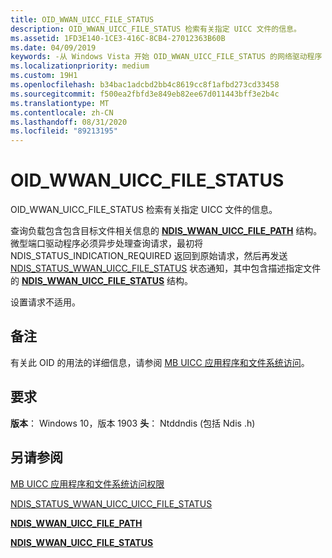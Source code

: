 ```yaml
---
title: OID_WWAN_UICC_FILE_STATUS
description: OID_WWAN_UICC_FILE_STATUS 检索有关指定 UICC 文件的信息。
ms.assetid: 1FD3E140-1CE3-416C-8CB4-27012363B60B
ms.date: 04/09/2019
keywords: -从 Windows Vista 开始 OID_WWAN_UICC_FILE_STATUS 的网络驱动程序
ms.localizationpriority: medium
ms.custom: 19H1
ms.openlocfilehash: b34bac1adcbd2bb4c8619cc8f1afbd273cd33458
ms.sourcegitcommit: f500ea2fbfd3e849eb82ee67d011443bff3e2b4c
ms.translationtype: MT
ms.contentlocale: zh-CN
ms.lasthandoff: 08/31/2020
ms.locfileid: "89213195"
---
```

# <a name="oid_wwan_uicc_file_status"></a>OID_WWAN_UICC_FILE_STATUS

OID_WWAN_UICC_FILE_STATUS 检索有关指定 UICC 文件的信息。 

查询负载包含包含目标文件相关信息的 [**NDIS_WWAN_UICC_FILE_PATH**](/windows-hardware/drivers/ddi/ndiswwan/ns-ndiswwan-_ndis_wwan_uicc_file_path) 结构。 微型端口驱动程序必须异步处理查询请求，最初将 NDIS_STATUS_INDICATION_REQUIRED 返回到原始请求，然后再发送 [NDIS_STATUS_WWAN_UICC_FILE_STATUS](ndis-status-wwan-uicc-file-status.md) 状态通知，其中包含描述指定文件的 [**NDIS_WWAN_UICC_FILE_STATUS**](/windows-hardware/drivers/ddi/ndiswwan/ns-ndiswwan-_ndis_wwan_uicc_file_status) 结构。 

设置请求不适用。

## <a name="remarks"></a>备注

有关此 OID 的用法的详细信息，请参阅 [MB UICC 应用程序和文件系统访问](mb-uicc-application-and-file-system-access.md)。

## <a name="requirements"></a>要求

**版本**： Windows 10，版本 1903 **头**： Ntddndis (包括 Ndis .h) 

## <a name="see-also"></a>另请参阅

[MB UICC 应用程序和文件系统访问权限](mb-uicc-application-and-file-system-access.md)

[NDIS_STATUS_WWAN_UICC_UICC_FILE_STATUS](ndis-status-wwan-uicc-file-status.md)

[**NDIS_WWAN_UICC_FILE_PATH**](/windows-hardware/drivers/ddi/ndiswwan/ns-ndiswwan-_ndis_wwan_uicc_file_path) 

[**NDIS_WWAN_UICC_FILE_STATUS**](/windows-hardware/drivers/ddi/ndiswwan/ns-ndiswwan-_ndis_wwan_uicc_file_status)